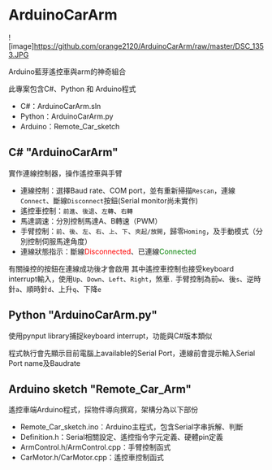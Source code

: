 # ArduinoCarArm

![image]https://github.com/orange2120/ArduinoCarArm/raw/master/DSC_1353.JPG

Arduino藍芽遙控車與arm的神奇組合

此專案包含C#、Python 和 Arduino程式
* C#：ArduinoCarArm.sln
* Python：ArduinoCarArm.py
* Arduino：Remote_Car_sketch

## C# "ArduinoCarArm"

實作連線控制器，操作遙控車與手臂

* 連線控制：選擇Baud rate、COM port，並有重新掃描`Rescan`，連線`Connect`、斷線`Disconnect`按鈕(Serial monitor尚未實作)
* 遙控車控制：`前進`、`後退`、`左轉`、`右轉`
* 馬達調速：分別控制馬達A、B轉速（PWM）
* 手臂控制：`前`、`後`、`左`、`右`、`上`、`下`、`夾起/放開`，歸零`Homing`，及手動模式（分別控制伺服馬達角度）
* 連線狀態指示：斷線<font color=red>Disconnected</font>、已連線<font color=green>Connected</font>

有關操控的按鈕在連線成功後才會啟用
其中遙控車控制也接受keyboard interrupt輸入，使用`Up`、`Down`、`Left`、`Right`，煞車`.`
手臂控制為前`w`、後`s`、逆時針`a`、順時針`d`、上升`q`、下降`e`

## Python "ArduinoCarArm.py"

使用pynput library捕捉keyboard interrupt，功能與C#版本類似

程式執行會先顯示目前電腦上available的Serial Port，連線前會提示輸入Serial Port name及Baudrate

## Arduino sketch "Remote_Car_Arm"

遙控車端Arduino程式，採物件導向撰寫，架構分為以下部份

* Remote_Car_sketch.ino：Arduino主程式，包含Serial字串拆解、判斷
* Definition.h：Serial相關設定、遙控指令字元定義、硬體pin定義
* ArmControl.h/ArmControl.cpp：手臂控制函式
* CarMotor.h/CarMotor.cpp：遙控車控制函式
